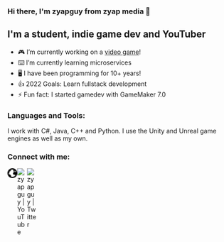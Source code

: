 ### Hi there, I'm zyapguy from zyap media 👋

## I'm a student, indie game dev and YouTuber
- 🎮 I’m currently working on a [video game][website]!
- ⌨️ I’m currently learning microservices
- 🖥️ I have been programming for 10+ years!
- 👍 2022 Goals: Learn fullstack development
- ⚡ Fun fact: I started gamedev with GameMaker 7.0

### Languages and Tools:

I work with C#, Java, C++ and Python. I use the Unity and Unreal game engines as well as my own.

### Connect with me:

[<img align="left" alt="zyapguy" width="22px" src="https://raw.githubusercontent.com/iconic/open-iconic/master/svg/globe.svg" />][website]
[<img align="left" alt="zyapguy | YouTube" width="22px" src="https://cdn.jsdelivr.net/npm/simple-icons@v3/icons/youtube.svg" />][youtube]
[<img align="left" alt="zyapguy | Twitter" width="22px" src="https://cdn.jsdelivr.net/npm/simple-icons@v3/icons/twitter.svg" />][twitter]

[website]: https://www.playgenerations.com
[twitter]: https://twitter.com/zyapguy
[youtube]: https://www.youtube.com/channel/UCc4IizbM0q_JySK3XUY0Drw

